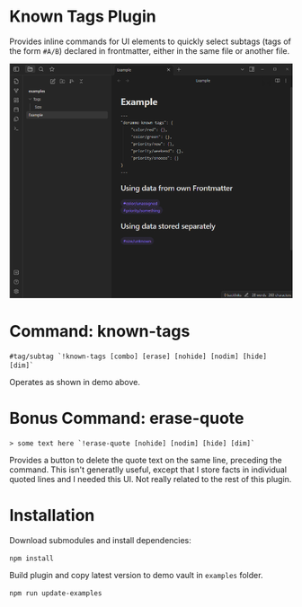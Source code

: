 # Known Tags Plugin

Provides inline commands for UI elements to quickly select subtags (tags of the form `#A/B`) declared in frontmatter, either in the same file or another file.

![Demo](./knowntags.gif)

# Command: known-tags

```
#tag/subtag `!known-tags [combo] [erase] [nohide] [nodim] [hide] [dim]`
```

Operates as shown in demo above.

# Bonus Command: erase-quote

```
> some text here `!erase-quote [nohide] [nodim] [hide] [dim]`
```

Provides a button to delete the quote text on the same line, preceding the command.  This isn't generatlly useful, except that I store facts in individual quoted lines and I needed this UI.  Not really related to the rest of this plugin.

# Installation

Download submodules and install dependencies:

`npm install`

Build plugin and copy latest version to demo vault in `examples` folder.

`npm run update-examples`
